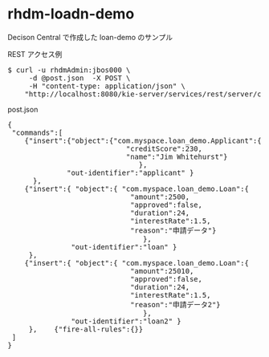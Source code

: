# rhdm-loadn-demo

Decison Central で作成した loan-demo のサンプル

REST アクセス例
<pre>
$ curl -u rhdmAdmin:jbos000 \
     -d @post.json  -X POST \
     -H "content-type: application/json" \
    "http://localhost:8080/kie-server/services/rest/server/containers/instances/loan-demo_1.0.0-SNAPSHOT"
</pre>

post.json
<pre>
{
 "commands":[
    {"insert":{"object":{"com.myspace.loan_demo.Applicant":{
                            "creditScore":230,
                            "name":"Jim Whitehurst"}
                               },
              "out-identifier":"applicant" }
      },
    {"insert":{ "object":{ "com.myspace.loan_demo.Loan":{
                             "amount":2500,
                             "approved":false,
                             "duration":24,
                             "interestRate":1.5,
                             "reason":"申請データ"}
                                },
               "out-identifier":"loan" }
     },
    {"insert":{ "object":{ "com.myspace.loan_demo.Loan":{
                             "amount":25010,
                             "approved":false,
                             "duration":24,
                             "interestRate":1.5,
                             "reason":"申請データ2"}
                                },
               "out-identifier":"loan2" }
     },    {"fire-all-rules":{}}
 ]
}
</pre>
